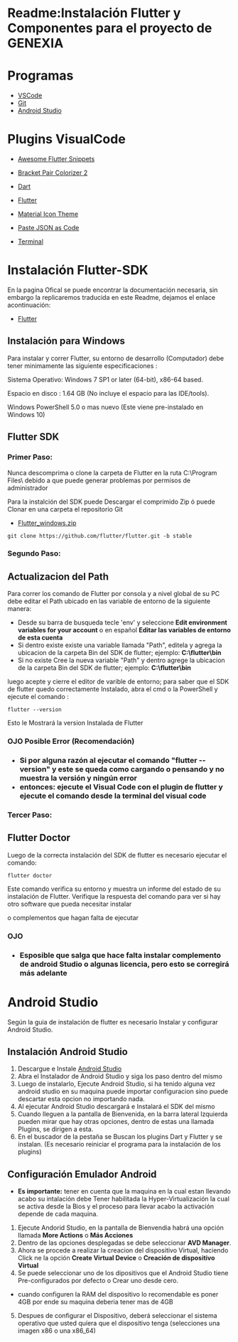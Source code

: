 <h1>Readme:Instalación Flutter y Componentes para el proyecto de GENEXIA</h1>

# Programas
* [VSCode](https://code.visualstudio.com/)
* [Git](https://git-scm.com/)
* [Android Studio](https://developer.android.com/studio)

# Plugins VisualCode

* [Awesome Flutter Snippets](https://marketplace.visualstudio.com/items?itemName=Nash.awesome-flutter-snippets)

* [Bracket Pair Colorizer 2](https://marketplace.visualstudio.com/items?itemName=CoenraadS.bracket-pair-colorizer-2)

* [Dart](https://marketplace.visualstudio.com/items?itemName=Dart-Code.dart-code)

* [Flutter](https://marketplace.visualstudio.com/items?itemName=Dart-Code.flutter)

* [Material Icon Theme](https://marketplace.visualstudio.com/items?itemName=PKief.material-icon-theme)

* [Paste JSON as Code](https://marketplace.visualstudio.com/items?itemName=quicktype.quicktype)

* [Terminal](https://marketplace.visualstudio.com/items?itemName=formulahendry.terminal)

# Instalación Flutter-SDK
<p>En la pagina Ofical se puede encontrar la documentación necesaria, sin embargo la replicaremos traducida en este Readme, dejamos el enlace acontinuación:</p>

* [Flutter](https://flutter.dev/)

<h2>Instalación para Windows</h2>
<p>Para instalar y correr Flutter, su entorno de desarrollo (Computador) debe tener minimamente las siguiente especificaciones :</p>
<p>Sistema Operativo: Windows 7 SP1 or later (64-bit), x86-64 based.</p>
Espacio en disco : 1.64 GB (No incluye el espacio para las IDE/tools).</p>
Windows PowerShell 5.0 o mas nuevo (Este viene pre-instalado en Windows 10)</p>

<h2>Flutter SDK</h2>
<h3>Primer Paso:</h3>
<p>Nunca descomprima o clone la carpeta de Flutter en la ruta C:\Program Files\ debido a que puede generar problemas por permisos de administrador</p>
<p>Para la instalción del SDK puede Descargar el comprimido Zip ó puede Clonar en una carpeta el repositorio Git</p>

* [Flutter_windows.zip](https://storage.googleapis.com/flutter_infra_release/releases/stable/windows/flutter_windows_2.8.1-stable.zip)

``` 
git clone https://github.com/flutter/flutter.git -b stable

``` 
<h3>Segundo Paso:</h3>
<h2>Actualizacion del Path</h2>
<p>Para correr los comando de Flutter por consola y a nivel global de su PC debe editar el Path ubicado en las variable de entorno de la siguiente manera:</p>

* Desde su barra de busqueda tecle 'env'  y seleccione **Edit environment variables for your account** o en español **Editar las variables de entorno de esta cuenta**
* Si dentro existe existe una variable llamada "Path", editela y agrega la ubicacion de la carpeta Bin del SDK de flutter; ejemplo: **C:\flutter\bin**
* Si no existe Cree la nueva variable "Path" y dentro agrege la ubicacion de la carpeta Bin del SDK de flutter; ejemplo: **C:\flutter\bin**
<p> luego acepte y cierre el editor de varible de entorno; para saber que el SDK de flutter quedo correctamente Instalado, abra el cmd o la PowerShell y ejecute el comando :</p>

```
flutter --version
```
<p>Esto le Mostrará la version Instalada de Flutter</p>
<h3>OJO Posible Error (Recomendación)<h3>

* Si por alguna razón al ejecutar el comando "flutter --version" y este se queda como cargando o pensando y no muestra la versión y ningún error
* entonces: ejecute el Visual Code con el plugin de flutter y ejecute el comando desde la terminal del visual code  

<h3>Tercer Paso:</h3>
<h2>Flutter Doctor</h2>
<p>Luego de la correcta instalación del SDK de flutter es necesario ejecutar el comando:</p>

```
flutter doctor
```
<p>Este comando verifica su entorno y muestra un informe del estado de su instalación de Flutter. Verifique la respuesta del comando para ver si hay otro software que pueda necesitar instalar 
<p>o complementos que hagan falta de ejecutar</p>
<h3>OJO <h3>

* Esposible que salga que hace falta instalar complemento de android Studio o algunas licencia, pero esto se corregirá más adelante 

# Android Studio

Según la guia de instalación de flutter es necesario Instalar y configurar Android Studio.

<h2>Instalación Android Studio</h2>

1. Descargue e Instale [Android Studio](https://developer.android.com/studio)
2. Abra el Instalador de Android Studio y siga los paso dentro del mismo
3. Luego de instalarlo, Ejecute Android Studio, si ha tenido alguna vez android studio en su maquina puede importar configuracion sino puede descartar esta opcion no importando nada.
4. Al ejecutar Android Studio descargará e Instalará el SDK del mismo
5. Cuando lleguen a la pantalla de Bienvenida, en la barra lateral Izquierda pueden mirar que hay otras opciones, dentro de estas una llamada Plugins, se dirigen a esta.
6. En el buscador de la pestaña se Buscan los plugins  Dart y Flutter y se instalan. (Es necesario reiniciar el programa para la instalación de los plugins)

<h2>Configuración Emulador Android</h2>

* **Es importante:**    tener en cuenta que la maquina en la cual estan llevando acabo su intalación debe Tener habilitada la Hyper-Virtualización
                        la cual se activa desde la Bios y el proceso para llevar acabo la activación depende de cada maquina.

1. Ejecute Andorid Studio, en la pantalla de Bienvendia habrá una opción llamada **More Actions** o **Más Acciones**
2. Dentro de las opciones desplegadas se debe seleccionar **AVD Manager**.
3. Ahora se procede a realizar la creacion del dispositivo Virtual, haciendo Click ne la opción **Create Virtual Device** o **Creación de dispositivo Virtual**
4. Se puede seleccionar uno de los dipositivos que el Android Studio tiene Pre-configurados por defecto o Crear uno desde cero.
* cuando configuren la RAM del dispositivo lo recomendable es poner 4GB por ende su maquina deberia tener mas de 4GB
5. Despues de configurar el Dispositivo, deberá seleccionar el sistema operativo que usted quíera que el dispositivo tenga (selecciones una imagen x86 o una x86_64)






